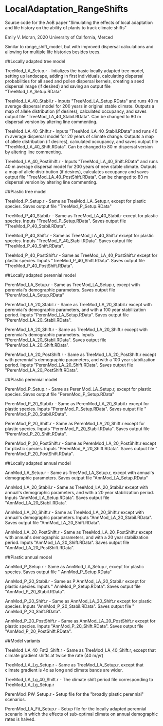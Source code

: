 # LocalAdaptation_RangeShifts
Source code for the AoB paper "Simulating the effects of local adaptation and life history on the ability of plants to track climate shifts"

Emily V. Moran, 2020
University of California, Merced

Similar to range_shift_model, but with improved dispersal calculations and allowing for multiple life histories besides trees.

##Locally adapted tree model

TreeMod_LA_Setup.r - Intializes the basic locally adapted tree model, setting up landscape, adding in first individuals, calculating dispersal probabilities for all seed and pollen dispersal kernels, creating a seed dispersal image (if desired) and saving an output file "TreeMod_LA_Setup.RData"

TreeMod_LA_40_Stabil.r - Inputs "TreeMod_LA_Setup.RData" and runs 40 m average dispersal model for 200 years in original stable climate. Outputs a map of allele distribution (if desires), calculated occupancy, and saves output file "TreeMod_LA_40_Stabil.RData".  Can be changed to 80 m dispersal version by altering line commenting.

TreeMod_LA_40_Shift.r - Inputs "TreeMod_LA_40_Stabil.RData" and runs 40 m average dispersal model for 20 years of climate change. Outputs a map of allele distribution (if desires), calculated occupancy, and saves output file "TreeMod_LA_40_Shift.RData".  Can be changed to 80 m dispersal version by altering line commenting.

TreeMod_LA_40_PostShift.r - Inputs "TreeMod_LA_40_Shift.RData" and runs 40 m average dispersal model for 200 years of new stable climate. Outputs a map of allele distribution (if desires), calculates occupancy and saves output file "TreeMod_LA_40_PostShift.RData".  Can be changed to 80 m dispersal version by altering line commenting.

##Plastic tree model

TreeMod_P_Setup.r - Same as TreeMod_LA_Setup.r, except for plastic species. Saves output file "TreeMod_P_Setup.RData"

TreeMod_P_40_Stabil.r - Same as TreeMod_LA_40_Stabil.r except for plastic species. Inputs "TreeMod_P_Setup.RData". Saves output file "TreeMod_P_40_Stabil.RData".  

TreeMod_P_40_Shift.r - Same as TreeMod_LA_40_Shift.r except for plastic species. Inputs "TreeMod_P_40_Stabil.RData". Saves output file "TreeMod_P_40_Shift.RData".  

TreeMod_P_40_PostShift.r - Same as TreeMod_LA_40_PostShift.r except for plastic species. Inputs "TreeMod_P_40_Shift.RData". Saves output file "TreeMod_P_40_PostShift.RData".  

##Locally adapted perennial model

PerenMod_LA_Setup.r - Same as TreeMod_LA_Setup.r, except with perennial's demographic parameters. Saves output file "PerenMod_LA_Setup.RData"

PerenMod_LA_20_Stabil.r - Same as TreeMod_LA_20_Stabil.r except with perennial's demographic parameters, and with a 100 year stabilization period. Inputs "PerenMod_LA_Setup.RData". Saves output file "PerenMod_LA_20_Stabil.RData".  

PerenMod_LA_20_Shift.r - Same as TreeMod_LA_20_Shift.r except with perennial's demographic parameters. Inputs "PerenMod_LA_20_Stabil.RData". Saves output file "PerenMod_LA_20_Shift.RData".  

PerenMod_LA_20_PostShift.r - Same as TreeMod_LA_20_PostShift.r except with perennial's demographic parameters, and with a 100 year stabilization period. Inputs "PerenMod_LA_20_Shift.RData". Saves output file "PerenMod_LA_20_PostShift.RData".  

##Plastic perennial model

PerenMod_P_Setup.r - Same as PerenMod_LA_Setup.r, except for plastic species. Saves output file "PerenMod_P_Setup.RData"

PerenMod_P_20_Stabil.r - Same as PerenMod_LA_20_Stabil.r except for plastic species. Inputs "PerenMod_P_Setup.RData". Saves output file " PerenMod_P_20_Stabil.RData".  

PerenMod_P_20_Shift.r - Same as PerenMod_LA_20_Shift.r except for plastic species. Inputs "PerenMod_P_20_Stabil.RData". Saves output file "PerenMod_P_20_Shift.RData".  

PerenMod_P_20_PostShift.r - Same as PerenMod_LA_20_PostShift.r except for plastic species. Inputs "PerenMod_P_20_Shift.RData". Saves output file " PerenMod_P_20_PostShift.RData".  

##Locally adapted annual model

AnnMod_LA_Setup.r - Same as TreeMod_LA_Setup.r, except with annual's demographic parameters. Saves output file "AnnMod_LA_Setup.RData"

AnnMod_LA_20_Stabil.r - Same as TreeMod_LA_20_Stabil.r except with annual's demographic parameters, and with a 20 year stabilization period. Inputs "AnnMod_LA_Setup.RData". Saves output file "AnnMod_LA_20_Stabil.RData".  

AnnMod_LA_20_Shift.r - Same as TreeMod_LA_20_Shift.r except with annual's demographic parameters. Inputs "AnnMod_LA_20_Stabil.RData". Saves output file "AnnMod_LA_20_Shift.RData".  

AnnMod_LA_20_PostShift.r - Same as TreeMod_LA_20_PostShift.r except with annual's demographic parameters, and with a 20 year stabilization period. Inputs "AnnMod_LA_20_Shift.RData". Saves output file "AnnMod_LA_20_PostShift.RData".  

##Plastic annual model

AnnMod_P_Setup.r - Same as AnnMod_LA_Setup.r, except for plastic species. Saves output file " AnnMod_P_Setup.RData"

AnnMod_P_20_Stabil.r - Same as P AnnMod_LA_20_Stabil.r except for plastic species. Inputs " AnnMod_P_Setup.RData". Saves output file "AnnMod_P_20_Stabil.RData".  

AnnMod_P_20_Shift.r - Same as AnnMod_LA_20_Shift.r except for plastic species. Inputs "AnnMod_P_20_Stabil.RData". Saves output file " AnnMod_P_20_Shift.RData".  

AnnMod_P_20_PostShift.r - Same as AnnMod_LA_20_PostShift.r except for plastic species. Inputs "AnnMod_P_20_Shift.RData". Saves output file "AnnMod_P_20_PostShift.RData".  

##Model variants

TreeMod_LA_40_Fst2_Shift.r - Same as TreeMod_LA_40_Shift.r, except that climate gradient shifts at twice the rate (40 m/yr)

TreeMod_LA_Lg_Setup.r - Same as TreeMod_LA_Setup.r, except that climate gradient is 4x as long and climate bands are wider.

TreeMod_LA_Lg_40_Shift.r - The climate shift period file corresponding to TreeMod_LA_Lg_Setup.r

PerenMod_PW_Setup.r - Setup file for the "broadly plastic perennial" scenarios.

PerenMod_LA_Fit_Setup.r - Setup file for the locally adapted perennial scenario in which the effects of sub-optimal climate on annual demographic rates is halved.

